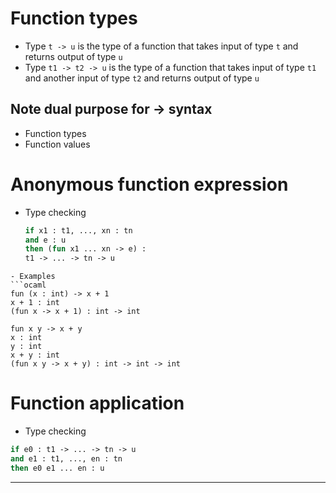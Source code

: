 # Function types
- Type `t -> u` is the type of a function that takes input of type `t` and returns output of type `u`
- Type `t1 -> t2 -> u` is the type of a function that takes input of type `t1` and another input of type `t2` and returns output of type `u`
## Note dual purpose for -> syntax
- Function types
- Function values
# Anonymous function expression
- Type checking
  ```ocaml
  if x1 : t1, ..., xn : tn
  and e : u
  then (fun x1 ... xn -> e) :
  t1 -> ... -> tn -> u
```
- Examples
```ocaml
fun (x : int) -> x + 1
x + 1 : int
(fun x -> x + 1) : int -> int

fun x y -> x + y
x : int
y : int
x + y : int
(fun x y -> x + y) : int -> int -> int
```
# Function application
- Type checking
```ocaml
if e0 : t1 -> ... -> tn -> u
and e1 : t1, ..., en : tn
then e0 e1 ... en : u
```
-----------------------------------------
